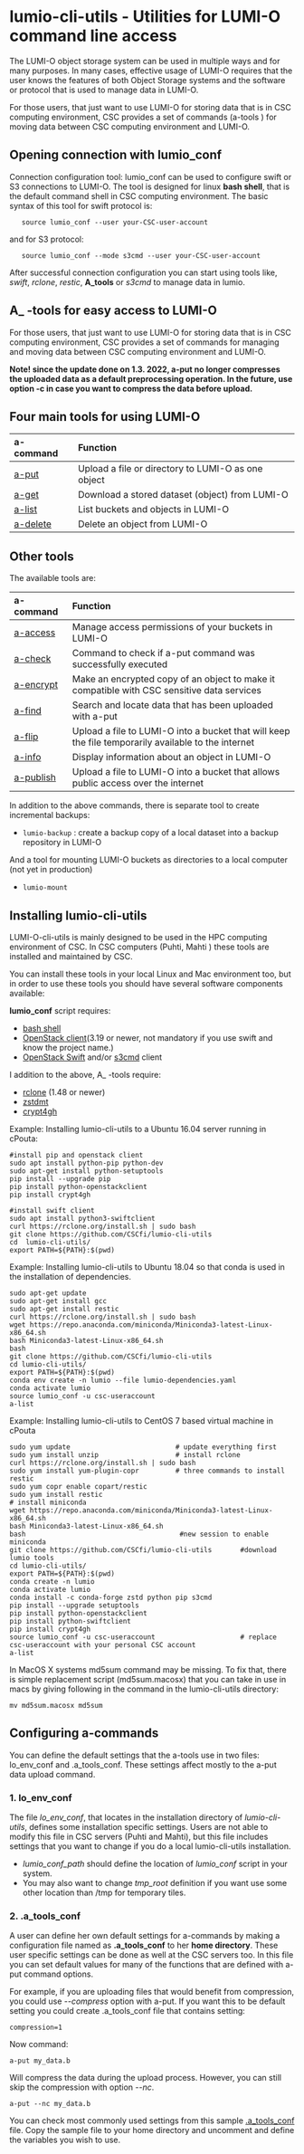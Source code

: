 # lumio-cli-utils - Utilities for LUMI-O command line access

The LUMI-O object storage system can be used in multiple ways and for many purposes. 
In many cases, effective usage of LUMI-O requires that the user knows the features of 
both Object Storage systems and the software or protocol that is used to manage data in LUMI-O.

For those users, that just want to use LUMI-O for storing data that is in CSC computing environment, 
CSC provides a set of commands (a-tools ) for moving data between CSC computing environment and LUMI-O.

## Opening connection with lumio_conf

Connection configuration tool: lumio_conf can be used to configure swift or S3 connections to LUMI-O. 
The tool is designed for linux **bash shell**, that is the default command shell in CSC computing environment.
The basic syntax of this tool for swift protocol is:

```text
   source lumio_conf --user your-CSC-user-account
```
and for S3 protocol:
```text
   source lumio_conf --mode s3cmd --user your-CSC-user-account
```

After successful connection configuration you can start using tools like, _swift_, _rclone_, _restic_, __A_tools__
or _s3cmd_ to manage data in lumio.

## A_ -tools for easy access to LUMI-O

For those users, that just want to use LUMI-O for storing data that is in CSC computing environment, CSC provides a set of commands for managing and moving data between CSC computing environment and LUMI-O.

**Note! since the update done on 1.3. 2022, a-put no longer compresses the uploaded data as a default preprocessing operation. In the future, use option -c in case you want to compress the data before upload.**


## Four main tools for using LUMI-O

|a-command | Function |
| :--- | :--- |
| [a-put](https://docs.csc.fi/data/LUMI-O/using_lumio/a_commands/#a-put) | Upload a file or directory to LUMI-O as one object |
| [a-get](https://docs.csc.fi/data/LUMI-O/using_lumio/a_commands/#a-get) | Download a stored dataset (object) from LUMI-O |
| [a-list](https://docs.csc.fi/data/LUMI-O/using_lumio/a_commands/#a-list) | List buckets and objects in LUMI-O |
| [a-delete](https://docs.csc.fi/data/LUMI-O/using_lumio/a_commands/#a-delete) | Delete an object from LUMI-O |

## Other tools
The available tools are:
  
|a-command | Function |
| :--- | :--- |
| [a-access](https://docs.csc.fi/data/LUMI-O/using_lumio/a_commands/#a-access)| Manage access permissions of your buckets in LUMI-O || [a-check](https://docs.csc.fi/data/LUMI-O/using_lumio/a_commands/#a-check) | Command to check if a-put command was successfully executed |
| [a-check](https://docs.csc.fi/data/LUMI-O/using_lumio/a_commands/#a-check) | Command to check if a-put command was successfully executed |
| [a-encrypt]() | Make an encrypted copy of an object to make it compatible with CSC sensitive data services | 
| [a-find](https://docs.csc.fi/data/LUMI-O/using_lumio/a_commands/#a-find)| Search and locate data that has been uploaded with a-put |
| [a-flip](https://docs.csc.fi/data/LUMI-O/using_lumio/a_commands/#a-flip)| Upload a file to LUMI-O into a bucket that will keep the file temporarily available to the internet |
| [a-info](https://docs.csc.fi/data/LUMI-O/using_lumio/a_commands/#a-info)| Display information about an object in LUMI-O |
| [a-publish](https://docs.csc.fi/data/LUMI-O/using_lumio/a_commands/#a-publish) | Upload a file to LUMI-O into a bucket that allows public access over the internet |



   
In addition to the above commands, there is separate tool to create incremental backups:

*    `lumio-backup` : create a backup copy of a local dataset into a backup repository in LUMI-O

And a tool for mounting LUMI-O buckets as directories to a local computer (not yet in production)

*    `lumio-mount`

## Installing lumio-cli-utils

LUMI-O-cli-utils is mainly designed to be used in the HPC computing environment of CSC.
In CSC computers (Puhti, Mahti ) these tools are installed and maintained by CSC.

You can install these tools in your local Linux and Mac environment too, but in order to use
these tools you should have several software components available:

__lumio_conf__ script requires:

*   [bash shell](https://en.wikipedia.org/wiki/Bash_(Unix_shell))
*   [OpenStack client](https://github.com/openstack/python-openstackclient)(3.19 or newer, not mandatory if you use swift and know the project name.)
*   [OpenStack Swift](https://github.com/openstack/swift) and/or [s3cmd](https://s3tools.org/s3cmd) client

I addition to the above, A_ -tools require:

*   [rclone](https://rclone.org/) (1.48 or newer)
*   [zstdmt](https://github.com/mcmilk/zstdmt)
*   [crypt4gh](https://crypt4gh.readthedocs.io/en/latest/)


Example: Installing lumio-cli-utils to a Ubuntu 16.04 server running in cPouta:

```text
#install pip and openstack client
sudo apt install python-pip python-dev
sudo apt-get install python-setuptools
pip install --upgrade pip
pip install python-openstackclient
pip install crypt4gh

#install swift client
sudo apt install python3-swiftclient
curl https://rclone.org/install.sh | sudo bash
git clone https://github.com/CSCfi/lumio-cli-utils
cd  lumio-cli-utils/
export PATH=${PATH}:$(pwd)
```

Example: Installing lumio-cli-utils to Ubuntu 18.04 so that conda is used in the installation of dependencies.


```text
sudo apt-get update
sudo apt-get install gcc
sudo apt-get install restic
curl https://rclone.org/install.sh | sudo bash
wget https://repo.anaconda.com/miniconda/Miniconda3-latest-Linux-x86_64.sh
bash Miniconda3-latest-Linux-x86_64.sh 
bash
git clone https://github.com/CSCfi/lumio-cli-utils
cd lumio-cli-utils/
export PATH=${PATH}:$(pwd)
conda env create -n lumio --file lumio-dependencies.yaml 
conda activate lumio
source lumio_conf -u csc-useraccount
a-list 
```
Example: Installing lumio-cli-utils to CentOS 7 based virtual machine in cPouta

```text
sudo yum update                          # update everything first
sudo yum install unzip                   # install rclone
curl https://rclone.org/install.sh | sudo bash                
sudo yum install yum-plugin-copr         # three commands to install restic
sudo yum copr enable copart/restic
sudo yum install restic
# install miniconda
wget https://repo.anaconda.com/miniconda/Miniconda3-latest-Linux-x86_64.sh
bash Miniconda3-latest-Linux-x86_64.sh
bash                                      #new session to enable miniconda
git clone https://github.com/CSCfi/lumio-cli-utils       #download lumio tools
cd lumio-cli-utils/
export PATH=${PATH}:$(pwd)
conda create -n lumio
conda activate lumio
conda install -c conda-forge zstd python pip s3cmd
pip install --upgrade setuptools
pip install python-openstackclient
pip install python-swiftclient
pip install crypt4gh
source lumio_conf -u csc-useraccount                     # replace csc-useraccount with your personal CSC account
a-list

```


In MacOS X systems md5sum command may be missing. To fix that, there is simple replacement script (md5sum.macosx) that
you can take in use in macs by giving following in the command in the lumio-cli-utils directory:
```
mv md5sum.macosx md5sum
```

## Configuring a-commands

You can define the default settings that the a-tools use in two files: lo_env_conf and .a_tools_conf. These settings affect mostly to the a-put data upload command.

### 1. lo_env_conf

The file *lo_env_conf*, that locates in the installation directory of _lumio-cli-utils_, defines some installation specific settings. Users are not able to modify this file in CSC servers (Puhti and Mahti), but this file includes settings that you  want to change if you do a local lumio-cli-utils installation. 

   * _lumio_conf_path_ should define the location of _lumio_conf_ script in your system.
   * You may also want to change _tmp_root_ definition if you want use some other location than /tmp for temporary tiles.

### 2. .a_tools_conf

A user can define her own default settings for a-commands by making a configuration file named as **.a_tools_conf** to her **home directory**. These user specific settings can be done as well at the CSC servers too. In this file you can set default values for many of the functions that are defined with a-put command options.

For example, if you are uploading files that would benefit from compression, you could use _--compress_ option with a-put. If you want this to be default setting you could create .a_tools_conf file
that contains setting:

```text
compression=1
```
Now command:
```text
a-put my_data.b
```
Will compress the data during the upload process. However, you can still skip the compression with option _--nc_.

```text
a-put --nc my_data.b
```
You can check most commonly used settings from this sample [.a_tools_conf](./.a_tools_conf) file. Copy the sample file to your home directory and uncomment and define the variables you wish to use.






